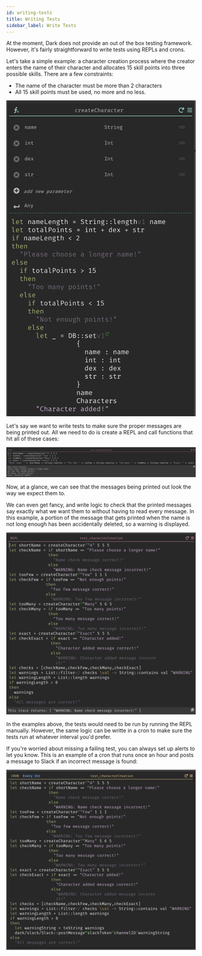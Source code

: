```yaml
---
id: writing-tests
title: Writing Tests
sidebar_label: Write Tests
---
```


At the moment, Dark does not provide an out of the box testing framework. However, it's fairly straightforward to write tests using REPLs and crons.

Let's take a simple example: a character creation process where the creator enters the name of their character and allocates 15 skill points into three possible skills. There are a few constraints:

* The name of the character must be more than 2 characters
* All 15 skill points must be used, no more and no less.

![assets/writing-tests/function.png](assets/writing-tests/function.png)

Let's say we want to write tests to make sure the proper messages are being printed out. All we need to do is create a REPL and call functions that hit all of these cases:

![assets/writing-tests/tests.png](assets/writing-tests/tests.png)

Now, at a glance, we can see that the messages being printed out look the way we expect them to.

 We can even get fancy, and write logic to check that the printed messages say exactly what we want them to without having to read every message. In this example, a portion of the message that gets printed when the name is not long enough has been accidentally deleted, so a warning is displayed.

 ![assets/writing-tests/namecheck.png](assets/writing-tests/namecheck.png)

In the examples above, the tests would need to be run by running the REPL manually. However, the same logic can be writte in a cron to make sure the tests run at whatever interval you'd prefer.

If you're worried about missing a failing test, you can always set up alerts to let you know. This is an example of a cron that runs once an hour and posts a message to Slack if an incorrect message is found:

 ![assets/writing-tests/slack.png](assets/writing-tests/slack.png)




